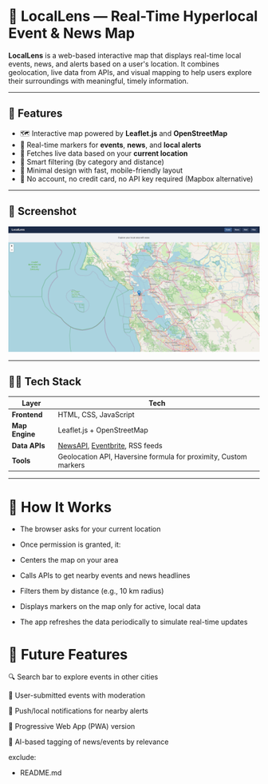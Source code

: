 # 📍 LocalLens — Real-Time Hyperlocal Event & News Map

**LocalLens** is a web-based interactive map that displays real-time local events, news, and alerts based on a user's location. It combines geolocation, live data from APIs, and visual mapping to help users explore their surroundings with meaningful, timely information.

---

## 🌟 Features

- 🗺️ Interactive map powered by **Leaflet.js** and **OpenStreetMap**
- 📍 Real-time markers for **events**, **news**, and **local alerts**
- 📡 Fetches live data based on your **current location**
- 📌 Smart filtering (by category and distance)
- 🎯 Minimal design with fast, mobile-friendly layout
- 🚫 No account, no credit card, no API key required (Mapbox alternative)

---

## 📸 Screenshot

![LocalLens Screenshot](./locallens.png)

---

## 🧑‍💻 Tech Stack

| Layer         | Tech                                   |
|---------------|----------------------------------------|
| **Frontend**  | HTML, CSS, JavaScript                  |
| **Map Engine**| Leaflet.js + OpenStreetMap             |
| **Data APIs** | [NewsAPI](https://newsapi.org/), [Eventbrite](https://www.eventbrite.com/developer/v3/), RSS feeds |
| **Tools**     | Geolocation API, Haversine formula for proximity, Custom markers |

---

# 🧠 How It Works
- The browser asks for your current location

- Once permission is granted, it:

- Centers the map on your area

- Calls APIs to get nearby events and news headlines

- Filters them by distance (e.g., 10 km radius)

- Displays markers on the map only for active, local data

- The app refreshes the data periodically to simulate real-time updates



# 🎯 Future Features
🔍 Search bar to explore events in other cities

👥 User-submitted events with moderation

🔔 Push/local notifications for nearby alerts

📱 Progressive Web App (PWA) version

🧠 AI-based tagging of news/events by relevance


exclude:
  - README.md
